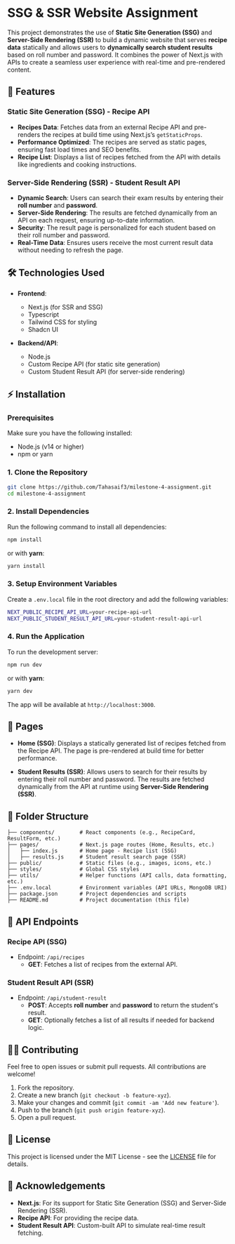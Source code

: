 # SSG & SSR Website Assignment

This project demonstrates the use of **Static Site Generation (SSG)** and **Server-Side Rendering (SSR)** to build a dynamic website that serves **recipe data** statically and allows users to **dynamically search student results** based on roll number and password. It combines the power of Next.js with APIs to create a seamless user experience with real-time and pre-rendered content.

## 🚀 Features

### Static Site Generation (SSG) - Recipe API
- **Recipes Data**: Fetches data from an external Recipe API and pre-renders the recipes at build time using Next.js’s `getStaticProps`.
- **Performance Optimized**: The recipes are served as static pages, ensuring fast load times and SEO benefits.
- **Recipe List**: Displays a list of recipes fetched from the API with details like ingredients and cooking instructions.

### Server-Side Rendering (SSR) - Student Result API
- **Dynamic Search**: Users can search their exam results by entering their **roll number** and **password**.
- **Server-Side Rendering**: The results are fetched dynamically from an API on each request, ensuring up-to-date information.
- **Security**: The result page is personalized for each student based on their roll number and password.
- **Real-Time Data**: Ensures users receive the most current result data without needing to refresh the page.

## 🛠️ Technologies Used

- **Frontend**:
  - Next.js (for SSR and SSG)
  - Typescript
  - Tailwind CSS for styling
  - Shadcn UI

- **Backend/API**:
  - Node.js
  - Custom Recipe API (for static site generation)
  - Custom Student Result API (for server-side rendering)


## ⚡ Installation

### Prerequisites

Make sure you have the following installed:
- Node.js (v14 or higher)
- npm or yarn

### 1. Clone the Repository

```bash
git clone https://github.com/Tahasaif3/milestone-4-assignment.git
cd milestone-4-assignment
```

### 2. Install Dependencies

Run the following command to install all dependencies:

```bash
npm install
```

or with **yarn**:

```bash
yarn install
```

### 3. Setup Environment Variables

Create a `.env.local` file in the root directory and add the following variables:

```bash
NEXT_PUBLIC_RECIPE_API_URL=your-recipe-api-url
NEXT_PUBLIC_STUDENT_RESULT_API_URL=your-student-result-api-url
```

### 4. Run the Application

To run the development server:

```bash
npm run dev
```

or with **yarn**:

```bash
yarn dev
```

The app will be available at `http://localhost:3000`.

## 📝 Pages

- **Home (SSG)**: Displays a statically generated list of recipes fetched from the Recipe API. The page is pre-rendered at build time for better performance.
  
- **Student Results (SSR)**: Allows users to search for their results by entering their roll number and password. The results are fetched dynamically from the API at runtime using **Server-Side Rendering (SSR)**.

## 📂 Folder Structure

```
├── components/        # React components (e.g., RecipeCard, ResultForm, etc.)
├── pages/             # Next.js page routes (Home, Results, etc.)
│   ├── index.js       # Home page - Recipe list (SSG)
│   ├── results.js     # Student result search page (SSR)
├── public/            # Static files (e.g., images, icons, etc.)
├── styles/            # Global CSS styles
├── utils/             # Helper functions (API calls, data formatting, etc.)
├── .env.local         # Environment variables (API URLs, MongoDB URI)
├── package.json       # Project dependencies and scripts
├── README.md          # Project documentation (this file)
```

## 📡 API Endpoints

### Recipe API (SSG)
- Endpoint: `/api/recipes`
  - **GET**: Fetches a list of recipes from the external API.
  
### Student Result API (SSR)
- Endpoint: `/api/student-result`
  - **POST**: Accepts **roll number** and **password** to return the student's result.
  - **GET**: Optionally fetches a list of all results if needed for backend logic.

## 🧑‍💻 Contributing

Feel free to open issues or submit pull requests. All contributions are welcome!

1. Fork the repository.
2. Create a new branch (`git checkout -b feature-xyz`).
3. Make your changes and commit (`git commit -am 'Add new feature'`).
4. Push to the branch (`git push origin feature-xyz`).
5. Open a pull request.

## 📄 License

This project is licensed under the MIT License - see the [LICENSE](LICENSE) file for details.

## 🤝 Acknowledgements

- **Next.js**: For its support for Static Site Generation (SSG) and Server-Side Rendering (SSR).
- **Recipe API**: For providing the recipe data.
- **Student Result API**: Custom-built API to simulate real-time result fetching.
